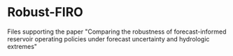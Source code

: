 # Robust-FIRO
Files supporting the paper "Comparing the robustness of forecast-informed reservoir operating policies under forecast uncertainty and hydrologic extremes"
